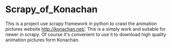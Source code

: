 # Scrapy_of_Konachan
This is a project use scrapy framework in python to crawl the animation pictures website http://konachan.net/. This is a simply work and suitable for newer in scrapy. Of course it's convenient to use it to download high quality animation pictures form Konachan.   
